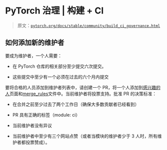 # PyTorch 治理 | 构建 + CI

> 原文：[`pytorch.org/docs/stable/community/build_ci_governance.html`](https://pytorch.org/docs/stable/community/build_ci_governance.html)

## 如何添加新的维护者[](#how-to-add-a-new-maintainer "跳转到此标题")

要成为维护者，一个人需要：

+   在 PyTorch 仓库的相关部分至少提交六次提交。

+   这些提交中至少有一个必须在过去的六个月内提交

要将合格的人员添加到维护者列表中，请创建一个 PR，将一个人添加到[感兴趣的人](https://pytorch.org/docs/main/community/persons_of_interest.html)页面和[merge_rules](https://github.com/pytorch/pytorch/blob/main/.github/merge_rules.yaml)文件中。当前维护者将投票支持。批准 PR 的决策标准：

+   在合并之前至少过去了两个工作日（确保大多数贡献者已经看到）

+   PR 具有正确的标签（module: ci）

+   当前维护者没有异议

+   当前维护者中至少有三个网站点赞（或者当模块的维护者少于 3 人时，所有维护者都投票赞成）。
